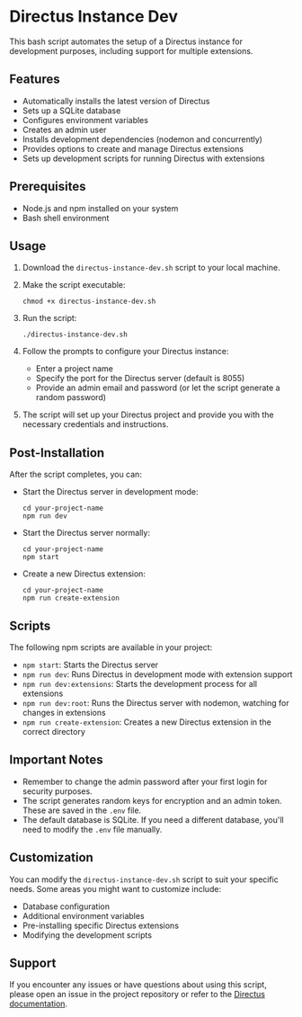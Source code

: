 # Directus Instance Dev

This bash script automates the setup of a Directus instance for development purposes, including support for multiple extensions.

## Features

- Automatically installs the latest version of Directus
- Sets up a SQLite database
- Configures environment variables
- Creates an admin user
- Installs development dependencies (nodemon and concurrently)
- Provides options to create and manage Directus extensions
- Sets up development scripts for running Directus with extensions

## Prerequisites

- Node.js and npm installed on your system
- Bash shell environment

## Usage

1. Download the `directus-instance-dev.sh` script to your local machine.

2. Make the script executable:
   ```
   chmod +x directus-instance-dev.sh
   ```

3. Run the script:
   ```
   ./directus-instance-dev.sh
   ```

4. Follow the prompts to configure your Directus instance:
   - Enter a project name
   - Specify the port for the Directus server (default is 8055)
   - Provide an admin email and password (or let the script generate a random password)

5. The script will set up your Directus project and provide you with the necessary credentials and instructions.

## Post-Installation

After the script completes, you can:

- Start the Directus server in development mode:
  ```
  cd your-project-name
  npm run dev
  ```

- Start the Directus server normally:
  ```
  cd your-project-name
  npm start
  ```

- Create a new Directus extension:
  ```
  cd your-project-name
  npm run create-extension
  ```

## Scripts

The following npm scripts are available in your project:

- `npm start`: Starts the Directus server
- `npm run dev`: Runs Directus in development mode with extension support
- `npm run dev:extensions`: Starts the development process for all extensions
- `npm run dev:root`: Runs the Directus server with nodemon, watching for changes in extensions
- `npm run create-extension`: Creates a new Directus extension in the correct directory

## Important Notes

- Remember to change the admin password after your first login for security purposes.
- The script generates random keys for encryption and an admin token. These are saved in the `.env` file.
- The default database is SQLite. If you need a different database, you'll need to modify the `.env` file manually.

## Customization

You can modify the `directus-instance-dev.sh` script to suit your specific needs. Some areas you might want to customize include:

- Database configuration
- Additional environment variables
- Pre-installing specific Directus extensions
- Modifying the development scripts

## Support

If you encounter any issues or have questions about using this script, please open an issue in the project repository or refer to the [Directus documentation](https://docs.directus.io/).

